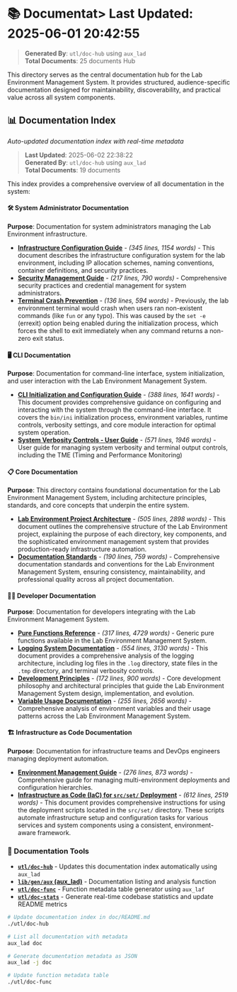 # 📚 Documentat> **Last Updated**: 2025-06-01 20:42:55  
> **Generated By**: `utl/doc-hub` using `aux_lad`  
> **Total Documents**: 25 documents Hub

This directory serves as the central documentation hub for the Lab Environment Management System. It provides structured, audience-specific documentation designed for maintainability, discoverability, and practical value across all system components.










## 📊 Documentation Index

*Auto-updated documentation index with real-time metadata*

> **Last Updated**: 2025-06-02 22:38:22  
> **Generated By**: `utl/doc-hub` using `aux_lad`  
> **Total Documents**: 19 documents

This index provides a comprehensive overview of all documentation in the system:

#### 🛠️ System Administrator Documentation
**Purpose**: Documentation for system administrators managing the Lab Environment infrastructure.

- **[Infrastructure Configuration Guide](adm/configuration.md)** - *(345 lines, 1154 words)* - This document describes the infrastructure configuration system for the lab environment, including IP allocation schemes, naming conventions, container definitions, and security practices.
- **[Security Management Guide](adm/security.md)** - *(217 lines, 790 words)* - Comprehensive security practices and credential management for system administrators.
- **[Terminal Crash Prevention](adm/terminal-crash-prevention.md)** - *(136 lines, 594 words)* - Previously, the lab environment terminal would crash when users ran non-existent commands (like `fun` or any typo). This was caused by the `set -e` (errexit) option being enabled during the initialization process, which forces the shell to exit immediately when any command returns a non-zero exit status.

#### 🖥️ CLI Documentation
**Purpose**: Documentation for command-line interface, system initialization, and user interaction with the Lab Environment Management System.

- **[CLI Initialization and Configuration Guide](cli/initiation.md)** - *(388 lines, 1641 words)* - This document provides comprehensive guidance on configuring and interacting with the system through the command-line interface. It covers the `bin/ini` initialization process, environment variables, runtime controls, verbosity settings, and core module interaction for optimal system operation.
- **[System Verbosity Controls - User Guide](cli/verbosity.md)** - *(571 lines, 1946 words)* - User guide for managing system verbosity and terminal output controls, including the TME (Timing and Performance Monitoring)

#### 📋 Core Documentation
**Purpose**: This directory contains foundational documentation for the Lab Environment Management System, including architecture principles, standards, and core concepts that underpin the entire system.

- **[Lab Environment Project Architecture](core/architecture.md)** - *(505 lines, 2898 words)* - This document outlines the comprehensive structure of the Lab Environment project, explaining the purpose of each directory, key components, and the sophisticated environment management system that provides production-ready infrastructure automation.
- **[Documentation Standards](core/standards.md)** - *(190 lines, 759 words)* - Comprehensive documentation standards and conventions for the Lab Environment Management System, ensuring consistency, maintainability, and professional quality across all project documentation.

#### 👨‍💻 Developer Documentation
**Purpose**: Documentation for developers integrating with the Lab Environment Management System.

- **[Pure Functions Reference](dev/functions.md)** - *(317 lines, 4729 words)* - Generic pure functions available in the Lab Environment Management System.
- **[Logging System Documentation](dev/logging.md)** - *(554 lines, 3130 words)* - This document provides a comprehensive analysis of the logging architecture, including log files in the `.log` directory, state files in the `.tmp` directory, and terminal verbosity controls.
- **[Development Principles](dev/principles.md)** - *(172 lines, 900 words)* - Core development philosophy and architectural principles that guide the Lab Environment Management System design, implementation, and evolution.
- **[Variable Usage Documentation](dev/variables.md)** - *(255 lines, 2656 words)* - Comprehensive analysis of environment variables and their usage patterns across the Lab Environment Management System.

#### 🏗️ Infrastructure as Code Documentation
**Purpose**: Documentation for infrastructure teams and DevOps engineers managing deployment automation.

- **[Environment Management Guide](iac/environment-management.md)** - *(276 lines, 873 words)* - Comprehensive guide for managing multi-environment deployments and configuration hierarchies.
- **[Infrastructure as Code (IaC) for `src/set/` Deployment](iac/infrastructure.md)** - *(612 lines, 2519 words)* - This document provides comprehensive instructions for using the deployment scripts located in the `src/set/` directory. These scripts automate infrastructure setup and configuration tasks for various services and system components using a consistent, environment-aware framework.


### **🔧 Documentation Tools**
- **[`utl/doc-hub`](../utl/doc-hub)** - Updates this documentation index automatically using `aux_lad`
- **[`lib/gen/aux` (aux_lad)](../lib/gen/aux)** - Documentation listing and analysis function
- **[`utl/doc-func`](../utl/doc-func)** - Function metadata table generator using `aux_laf`
- **[`utl/doc-stats`](../utl/doc-stats)** - Generate real-time codebase statistics and update README metrics

```bash
# Update documentation index in doc/README.md
./utl/doc-hub

# List all documentation with metadata
aux_lad doc

# Generate documentation metadata as JSON
aux_lad -j doc

# Update function metadata table
./utl/doc-func
```

